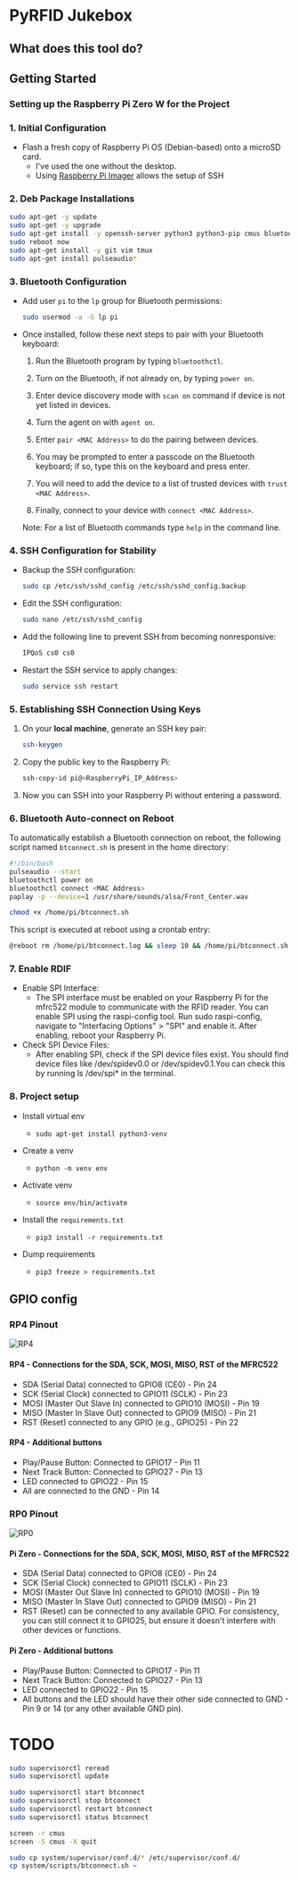 # PyRFID Jukebox

## What does this tool do?

## Getting Started

### Setting up the Raspberry Pi Zero W for the Project

### 1. Initial Configuration

- Flash a fresh copy of Raspberry Pi OS (Debian-based) onto a microSD card.
  - I've used the one without the desktop.
  - Using [Raspberry Pi Imager](https://www.raspberrypi.com/software/) allows the setup of SSH

### 2. Deb Package Installations

```bash
sudo apt-get -y update
sudo apt-get -y upgrade
sudo apt-get install -y openssh-server python3 python3-pip cmus bluetooth bluez pi-bluetooth nodejs npm yarn python3-apt
sudo reboot now
sudo apt-get install -y git vim tmux
sudo apt-get install pulseaudio*
```

### 3. Bluetooth Configuration

- Add user `pi` to the `lp` group for Bluetooth permissions:

  ```bash
  sudo usermod -a -G lp pi
  ```

- Once installed, follow these next steps to pair with your Bluetooth keyboard:

  1. Run the Bluetooth program by typing `bluetoothctl`.

  2. Turn on the Bluetooth, if not already on, by typing `power on`.

  3. Enter device discovery mode with `scan on` command if device is not yet listed in devices.

  4. Turn the agent on with `agent on`.

  5. Enter `pair <MAC Address>` to do the pairing between devices.

  6. You may be prompted to enter a passcode on the Bluetooth keyboard; if so, type this on the keyboard and press enter.

  7. You will need to add the device to a list of trusted devices with `trust <MAC Address>`.

  8. Finally, connect to your device with `connect <MAC Address>`.

  Note: For a list of Bluetooth commands type `help` in the command line.

### 4. SSH Configuration for Stability

- Backup the SSH configuration:

  ```bash
  sudo cp /etc/ssh/sshd_config /etc/ssh/sshd_config.backup
  ```

- Edit the SSH configuration:

  ```bash
  sudo nano /etc/ssh/sshd_config
  ```

- Add the following line to prevent SSH from becoming nonresponsive:

  ```txt
  IPQoS cs0 cs0
  ```

- Restart the SSH service to apply changes:

  ```bash
  sudo service ssh restart
  ```

### 5. Establishing SSH Connection Using Keys

1. On your **local machine**, generate an SSH key pair:

   ```bash
   ssh-keygen
   ```

2. Copy the public key to the Raspberry Pi:

   ```bash
   ssh-copy-id pi@<RaspberryPi_IP_Address>
   ```

3. Now you can SSH into your Raspberry Pi without entering a password.

### 6. Bluetooth Auto-connect on Reboot

To automatically establish a Bluetooth connection on reboot, the following script named `btconnect.sh` is present in the home directory:

```bash
#!/bin/bash
pulseaudio --start
bluetoothctl power on
bluetoothctl connect <MAC Address>
paplay -p --device=1 /usr/share/sounds/alsa/Front_Center.wav
```

```bash
chmod +x /home/pi/btconnect.sh
```

This script is executed at reboot using a crontab entry:

```bash
@reboot rm /home/pi/btconnect.log && sleep 10 && /home/pi/btconnect.sh > /home/pi/btconnect.log 2>&1
```

### 7. Enable RDIF

- Enable SPI Interface:
  - The SPI interface must be enabled on your Raspberry Pi for the mfrc522 module to communicate with the RFID reader. You can enable SPI using the raspi-config tool. Run sudo raspi-config, navigate to "Interfacing Options" > "SPI" and enable it. After enabling, reboot your Raspberry Pi.
- Check SPI Device Files:
  - After enabling SPI, check if the SPI device files exist. You should find device files like /dev/spidev0.0 or /dev/spidev0.1.You can check this by running ls /dev/spi* in the terminal.

### 8. Project setup

- Install virtual env
  - `sudo apt-get install python3-venv`
- Create a venv
  - `python -m venv env`
- Activate venv
  - `source env/bin/activate`
- Install the `requirements.txt`
  - `pip3 install -r requirements.txt`

- Dump requirements
  - `pip3 freeze > requirements.txt`

## GPIO config

### RP4 Pinout

![RP4](docs/RP4-pinout.png)

#### RP4 - Connections for the SDA, SCK, MOSI, MISO, RST of the MFRC522

- SDA (Serial Data) connected to GPIO8 (CE0) - Pin 24
- SCK (Serial Clock) connected to GPIO11 (SCLK) - Pin 23
- MOSI (Master Out Slave In) connected to GPIO10 (MOSI) - Pin 19
- MISO (Master In Slave Out) connected to GPIO9 (MISO) - Pin 21
- RST (Reset) connected to any GPIO (e.g., GPIO25) - Pin 22

#### RP4 - Additional buttons

- Play/Pause Button: Connected to GPIO17 - Pin 11
- Next Track Button: Connected to GPIO27 - Pin 13
- LED connected to GPIO22 - Pin 15
- All are connected to the GND - Pin 14

### RP0 Pinout

![RP0](docs/RP0-pinout.png)

#### Pi Zero - Connections for the SDA, SCK, MOSI, MISO, RST of the MFRC522

- SDA (Serial Data) connected to GPIO8 (CE0) - Pin 24
- SCK (Serial Clock) connected to GPIO11 (SCLK) - Pin 23
- MOSI (Master Out Slave In) connected to GPIO10 (MOSI) - Pin 19
- MISO (Master In Slave Out) connected to GPIO9 (MISO) - Pin 21
- RST (Reset) can be connected to any available GPIO. For consistency, you can still connect it to GPIO25, but ensure it doesn't interfere with other devices or functions.

#### Pi Zero - Additional buttons

- Play/Pause Button: Connected to GPIO17 - Pin 11
- Next Track Button: Connected to GPIO27 - Pin 13
- LED connected to GPIO22 - Pin 15
- All buttons and the LED should have their other side connected to GND - Pin 9 or 14 (or any other available GND pin).

# TODO

```bash
sudo supervisorctl reread
sudo supervisorctl update

sudo supervisorctl start btconnect
sudo supervisorctl stop btconnect
sudo supervisorctl restart btconnect
sudo supervisorctl status btconnect

screen -r cmus
screen -S cmus -X quit

sudo cp system/supervisor/conf.d/* /etc/supervisor/conf.d/
cp system/scripts/btconnect.sh ~
```
